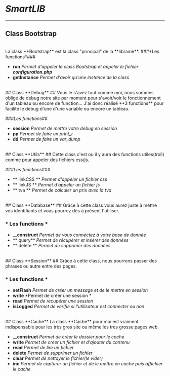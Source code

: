 # *SmartLIB* #
---

## Class **Bootstrap** ##


<br/>
La class **Bootstrap** est la class "principal" de la **librairie**. 
###*Les functions*###

* **run** *Permet d'appeler la class Bootstrap et appeler le fichier **configuration.php***
* **getInstance** *Permet d'avoir qu'une instance de la class*


<br>
## Class **Debug** ##
Vous le s'avez tout comme moi, nous sommes obligé de debug notre site par moment pour s'avoir/voir le fonctionnement d'un tableau ou encore de function... J'ai donc réalisé **3 functions** pour facilité le debug d'une d'une variable ou encore un tableau.

###*Les functions*##

* **session** *Permet de mettre votre debug en session*
* **pp** *Permet de faire un print_r*
* **dd** *Permet de faire un var_dump*


<br>
## Class **Utils** ##
Cette class c'est ou il y aura des functions utiles(troll) comme pour appeler des fichiers css/js.

###*Les functions*###
* ** linkCSS ** *Permet d'appeler un fichier css*
* ** linkJS ** *Permet d'appeler un fichier js*
* ** tva ** *Permet de calculer un prix avec la tva*

<br>
## Class **Database** ##
Grâce à cette class vous aurez juste à mettre vos identifiants et vous pourrez dès à présent l'utiliser. 

### * Les functions * ###

* **__construct** *Permet de vous connectez à votre base de donnée*
* ** query** *Permet de récupérer et insérer des données*
* ** delete ** *Permet de supprimer des données*


<br>
## Class **Session** ##
Grâce à cette class, nous pourrons passer des phrases ou autre entre des pages.

### * Les functions * ###

* **setFlash** *Permet de créer un message et de le mettre en session*
* **write** *Permet de créer une session *
* **read** *Permet de récupérer une session*
* **isLogged** *Permet de vérifié si l'utilisateur est connecter ou non*

<br>
## Class **Cache**
La class **Cache** pour moi est vraiment indispensable pour les très gros site ou même les très grosse pages web.

* **__construct** *Permet de créer le dossier pour le cache* 
* **write** *Permet de créer un fichier et d'ajouter du contenu* 
* **read** *Permet de lire un fichier*
* **delete** *Permet de supprimer un fichier*  
* **clear** *Permet de nettoyer le fichier(le vider)* 
* **inc** *Permet de capturer un fichier et de le mettre en cache puis affichier le cache* 